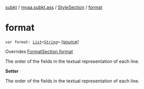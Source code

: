 [subkt](../../index.md) / [myaa.subkt.ass](../index.md) / [StyleSection](index.md) / [format](./format.md)

# format

`var format: `[`List`](https://kotlinlang.org/api/latest/jvm/stdlib/kotlin.collections/-list/index.html)`<`[`String`](https://kotlinlang.org/api/latest/jvm/stdlib/kotlin/-string/index.html)`>` [(source)](https://github.com/Myaamori/SubKt/blob/0.1.11/src/main/kotlin/myaa/subkt/ass/parser.kt#L1058)

Overrides [FormatSection.format](../-format-section/format.md)

The order of the fields in the textual representation of each line.

**Setter**

The order of the fields in the textual representation of each line.

